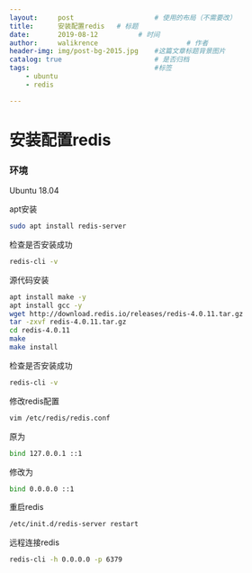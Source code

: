 ```yaml
---
layout:     post   				    # 使用的布局（不需要改）
title:    	安装配置redis	# 标题 
date:       2019-08-12			# 时间
author:     walikrence 						# 作者
header-img: img/post-bg-2015.jpg 	#这篇文章标题背景图片
catalog: true 						# 是否归档
tags:								#标签
    - ubuntu
    - redis

---
```

# 安装配置redis

### 环境
Ubuntu 18.04

apt安装
```sh
sudo apt install redis-server
```

检查是否安装成功
```sh
redis-cli -v 
```

源代码安装
```sh
apt install make -y
apt install gcc -y
wget http://download.redis.io/releases/redis-4.0.11.tar.gz
tar -zxvf redis-4.0.11.tar.gz
cd redis-4.0.11
make
make install
```

检查是否安装成功
```sh
redis-cli -v 
```

修改redis配置
```sh
vim /etc/redis/redis.conf
```

原为
```sh
bind 127.0.0.1 ::1
```
修改为

```sh
bind 0.0.0.0 ::1
```

重启redis
```sh
/etc/init.d/redis-server restart
```

远程连接redis
```sh
redis-cli -h 0.0.0.0 -p 6379
```